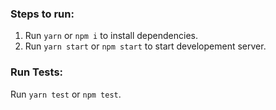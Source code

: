 ### Steps to run:
1. Run `yarn` or `npm i` to install dependencies.
2. Run `yarn start` or `npm start` to start developement server.


### Run Tests:
Run `yarn test` or `npm test`.